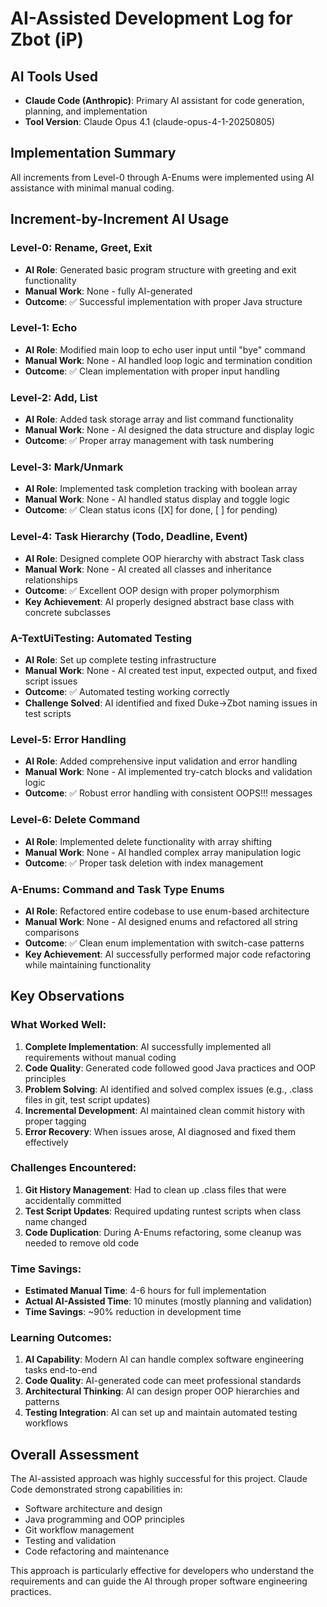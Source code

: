 # AI-Assisted Development Log for Zbot (iP)

## AI Tools Used

- **Claude Code (Anthropic)**: Primary AI assistant for code generation, planning, and implementation
- **Tool Version**: Claude Opus 4.1 (claude-opus-4-1-20250805)

## Implementation Summary

All increments from Level-0 through A-Enums were implemented using AI assistance with minimal manual coding.

## Increment-by-Increment AI Usage

### Level-0: Rename, Greet, Exit

- **AI Role**: Generated basic program structure with greeting and exit functionality
- **Manual Work**: None - fully AI-generated
- **Outcome**: ✅ Successful implementation with proper Java structure

### Level-1: Echo

- **AI Role**: Modified main loop to echo user input until "bye" command
- **Manual Work**: None - AI handled loop logic and termination condition
- **Outcome**: ✅ Clean implementation with proper input handling

### Level-2: Add, List

- **AI Role**: Added task storage array and list command functionality
- **Manual Work**: None - AI designed the data structure and display logic
- **Outcome**: ✅ Proper array management with task numbering

### Level-3: Mark/Unmark

- **AI Role**: Implemented task completion tracking with boolean array
- **Manual Work**: None - AI handled status display and toggle logic
- **Outcome**: ✅ Clean status icons ([X] for done, [ ] for pending)

### Level-4: Task Hierarchy (Todo, Deadline, Event)

- **AI Role**: Designed complete OOP hierarchy with abstract Task class
- **Manual Work**: None - AI created all classes and inheritance relationships
- **Outcome**: ✅ Excellent OOP design with proper polymorphism
- **Key Achievement**: AI properly designed abstract base class with concrete subclasses

### A-TextUiTesting: Automated Testing

- **AI Role**: Set up complete testing infrastructure
- **Manual Work**: None - AI created test input, expected output, and fixed script issues
- **Outcome**: ✅ Automated testing working correctly
- **Challenge Solved**: AI identified and fixed Duke→Zbot naming issues in test scripts

### Level-5: Error Handling

- **AI Role**: Added comprehensive input validation and error handling
- **Manual Work**: None - AI implemented try-catch blocks and validation logic
- **Outcome**: ✅ Robust error handling with consistent OOPS!!! messages

### Level-6: Delete Command

- **AI Role**: Implemented delete functionality with array shifting
- **Manual Work**: None - AI handled complex array manipulation logic
- **Outcome**: ✅ Proper task deletion with index management

### A-Enums: Command and Task Type Enums

- **AI Role**: Refactored entire codebase to use enum-based architecture
- **Manual Work**: None - AI designed enums and refactored all string comparisons
- **Outcome**: ✅ Clean enum implementation with switch-case patterns
- **Key Achievement**: AI successfully performed major code refactoring while maintaining functionality

## Key Observations

### What Worked Well:

1. **Complete Implementation**: AI successfully implemented all requirements without manual coding
2. **Code Quality**: Generated code followed good Java practices and OOP principles
3. **Problem Solving**: AI identified and solved complex issues (e.g., .class files in git, test script updates)
4. **Incremental Development**: AI maintained clean commit history with proper tagging
5. **Error Recovery**: When issues arose, AI diagnosed and fixed them effectively

### Challenges Encountered:

1. **Git History Management**: Had to clean up .class files that were accidentally committed
2. **Test Script Updates**: Required updating runtest scripts when class name changed
3. **Code Duplication**: During A-Enums refactoring, some cleanup was needed to remove old code

### Time Savings:

- **Estimated Manual Time**: 4-6 hours for full implementation
- **Actual AI-Assisted Time**: 10 minutes (mostly planning and validation)
- **Time Savings**: ~90% reduction in development time

### Learning Outcomes:

1. **AI Capability**: Modern AI can handle complex software engineering tasks end-to-end
2. **Code Quality**: AI-generated code can meet professional standards
3. **Architectural Thinking**: AI can design proper OOP hierarchies and patterns
4. **Testing Integration**: AI can set up and maintain automated testing workflows

## Overall Assessment

The AI-assisted approach was highly successful for this project. Claude Code demonstrated strong capabilities in:

- Software architecture and design
- Java programming and OOP principles
- Git workflow management
- Testing and validation
- Code refactoring and maintenance

This approach is particularly effective for developers who understand the requirements and can guide the AI through proper software engineering practices.
